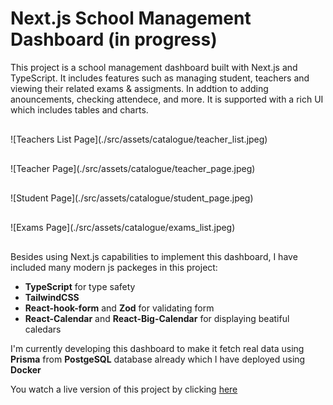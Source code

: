 # Next.js School Management Dashboard (in progress)

This project is a school management dashboard built with Next.js and TypeScript. It includes features such as managing student, teachers and viewing their related exams & assigments. In addtion to adding anouncements, checking attendece, and more. It is supported with a rich UI
which includes tables and charts.

<div style="margin-top: 30px">
![Teachers List Page](./src/assets/catalogue/teacher_list.jpeg)
</div>

<div style="margin-top: 30px">
![Teacher Page](./src/assets/catalogue/teacher_page.jpeg)
</div>

<div style="margin-top: 30px">
![Student Page](./src/assets/catalogue/student_page.jpeg)
</div>

<div style="margin-top: 30px; margin-bottom: 30px">
![Exams Page](./src/assets/catalogue/exams_list.jpeg)
</div>

Besides using Next.js capabilities to implement this dashboard, I have included many modern js packeges in this project:

- **TypeScript** for type safety
- **TailwindCSS**
- **React-hook-form** and **Zod** for validating form
- **React-Calendar** and **React-Big-Calendar** for displaying beatiful caledars

I'm currently developing this dashboard to make it fetch real data using **Prisma** from **PostgeSQL** database already which I have deployed using **Docker**

You watch a live version of this project by clicking [here](https://m-mohammad25.github.io/ECommerce-App-with-React-TypeScript/)
